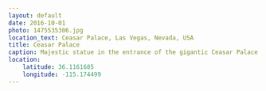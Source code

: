 ```yaml
---
layout: default
date: 2016-10-01
photo: 1475535306.jpg
location_text: Ceasar Palace, Las Vegas, Nevada, USA
title: Ceasar Palace
caption: Majestic statue in the entrance of the gigantic Ceasar Palace. This hotel is composed by 3 tall buildings, a copy of the Colosseum from Rome, a massive night club, a shopping center and a small park with fountains!
location:
    latitude: 36.1161685
    longitude: -115.174499
---
```


